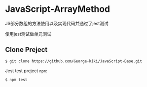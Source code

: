 # JavaScript-ArrayMethod


JS部分数组的方法使用以及实现代码并通过了jest测试

使用jest测试做单元测试
## Clone Preject
``` bash
$ git clone https://github.com/George-kiki/JavaScript-Base.git
```

Jest test preject `npm`:

``` bash
$ npm test
```




